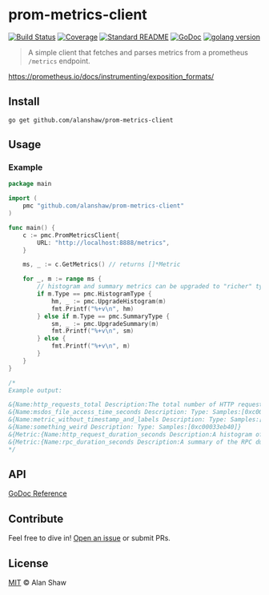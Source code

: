 # prom-metrics-client

[![Build Status](https://img.shields.io/travis/com/libp2p/hydra-booster/master?style=flat-square)](https://travis-ci.org/alanshaw/prom-metrics-client)
[![Coverage](https://img.shields.io/codecov/c/github/alanshaw/prom-metrics-client?style=flat-square)](https://codecov.io/gh/alanshaw/prom-metrics-client)
[![Standard README](https://img.shields.io/badge/readme%20style-standard-brightgreen.svg?style=flat-square)](https://github.com/RichardLitt/standard-readme)
[![GoDoc](http://img.shields.io/badge/godoc-reference-5272B4.svg?style=flat-square)](https://godoc.org/github.com/alanshaw/prom-metrics-client)
[![golang version](https://img.shields.io/badge/golang-%3E%3D1.14.0-orange.svg?style=flat-square)](https://golang.org/)

> A simple client that fetches and parses metrics from a prometheus `/metrics` endpoint.

https://prometheus.io/docs/instrumenting/exposition_formats/

## Install

```console
go get github.com/alanshaw/prom-metrics-client
```

## Usage

### Example

```go
package main

import (
	pmc "github.com/alanshaw/prom-metrics-client"
)

func main() {
	c := pmc.PromMetricsClient{
		URL: "http://localhost:8888/metrics",
	}

	ms, _ := c.GetMetrics() // returns []*Metric

	for _, m := range ms {
		// histogram and summary metrics can be upgraded to "richer" types
		if m.Type == pmc.HistogramType {
			hm, _ := pmc.UpgradeHistogram(m)
			fmt.Printf("%+v\n", hm)
		} else if m.Type == pmc.SummaryType {
			sm, _ := pmc.UpgradeSummary(m)
			fmt.Printf("%+v\n", sm)
		} else {
			fmt.Printf("%+v\n", m)
		}
	}
}

/*
Example output:

&{Name:http_requests_total Description:The total number of HTTP requests. Type:counter Samples:[0xc00033e8a0 0xc00033e960]}
&{Name:msdos_file_access_time_seconds Description: Type: Samples:[0xc00033ea20]}
&{Name:metric_without_timestamp_and_labels Description: Type: Samples:[0xc00033eae0]}
&{Name:something_weird Description: Type: Samples:[0xc00033eb40]}
&{Metric:{Name:http_request_duration_seconds Description:A histogram of the request duration. Type:histogram Samples:[0xc00033ebd0 0xc00033ec60 0xc00033ecf0 0xc00033ed80 0xc00033ee10 0xc00033eea0 0xc00033ef30 0xc00033ef90]} Buckets:[0xc000015520 0xc000015530 0xc000015540 0xc000015550 0xc000015560 0xc000015570] Sum:53423 Count:144320}
&{Metric:{Name:rpc_duration_seconds Description:A summary of the RPC duration in seconds. Type:summary Samples:[0xc00033eff0 0xc00033f080 0xc00033f110 0xc00033f1a0 0xc00033f230 0xc00033f2c0 0xc00033f320]} Quantiles:[0xc0000155d0 0xc0000155e0 0xc0000155f0 0xc000015600 0xc000015610] Sum:1.7560473e+07 Count:2693}
*/
```

## API

[GoDoc Reference](https://godoc.org/github.com/alanshaw/prom-metrics-client)

## Contribute

Feel free to dive in! [Open an issue](https://github.com/alanshaw/prom-metrics-client/issues/new) or submit PRs.

## License

[MIT](LICENSE) © Alan Shaw
